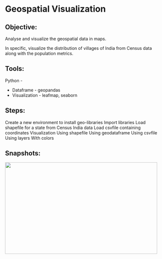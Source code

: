 # Geospatial Visualization

## Objective: 
Analyse and visualize the geospatial data in maps.

In specific, visualize the distribution of villages of India from Census data along with the population metrics.

## Tools:
Python - 
  * Dataframe - geopandas
  * Visualization - leafmap, seaborn

## Steps:

Create a new environment to install geo-libraries
Import libraries
Load shapefile for a state from Census India data
Load csvfile containing coordinates
Visualization
Using shapefile
Using geodataframe
Using csvfile
Using layers
With colors
    
## Snapshots:

<img src="https://user-images.githubusercontent.com/28645647/172807812-bcc516ba-c3a0-4508-8153-da91063b2722.png" width="500px" height="300px">
